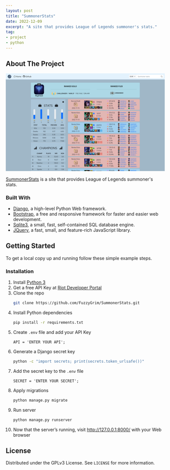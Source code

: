 ```yaml
---
layout: post
title: "SummonerStats"
date: 2022-12-09
excerpt: "A site that provides League of Legends summoner's stats."
tag:
- project 
- python
---
```


<!-- ABOUT THE PROJECT -->
## About The Project

![screenshot](https://github.com/FuzzyGrim/SummonerStats/raw/master/api/static/assets/screenshot.png)

[SummonerStats](https://github.com/FuzzyGrim/SummonerStats) is a site that provides League of Legends summoner's stats.

### Built With

* [Django](https://djangoproject.com), a high-level Python Web framework.
* [Bootstrap](https://getbootstrap.com), a free and responsive framework for faster and easier web development.
* [Sqlite3](https://www.sqlite.org/index.html), a small, fast, self-contained SQL database engine.
* [JQuery](https://jquery.com), a fast, small, and feature-rich JavaScript library.


<!-- GETTING STARTED -->
## Getting Started

To get a local copy up and running follow these simple example steps.

### Installation

1. Install [Python 3](https://www.python.org/downloads/)
1. Get a free API Key at [Riot Developer Portal](https://developer.riotgames.com/)
2. Clone the repo
   ```sh
   git clone https://github.com/FuzzyGrim/SummonerStats.git
   ```
3. Install Python dependencies
   ```sh
   pip install -r requirements.txt
   ```
4. Create `.env` file and add your API Key
   ```env
   API = 'ENTER YOUR API';
   ```
5. Generate a Django secret key
    ```sh
    python -c "import secrets; print(secrets.token_urlsafe())"
    ```
6. Add the secret key to the `.env` file
    ```env
    SECRET = 'ENTER YOUR SECRET';
    ```
7. Apply migrations
    ```sh
    python manage.py migrate
    ```
8. Run server
   ```sh
   python manage.py runserver
   ```
9. Now that the server’s running, visit http://127.0.0.1:8000/ with your Web browser

<!-- LICENSE -->
## License

Distributed under the GPLv3 License. See `LICENSE` for more information.
      